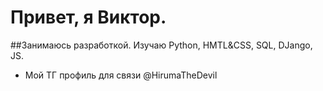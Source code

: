 # Привет, я Виктор.
##Занимаюсь разработкой. Изучаю Python, HMTL&CSS, SQL, DJango, JS.
- Мой ТГ профиль для связи @HirumaTheDevil
